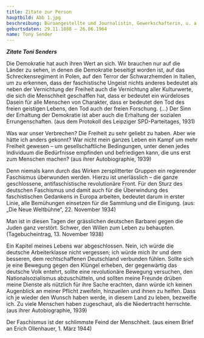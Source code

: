```yaml
---
title: Zitate zur Person
hauptbild: Abb 1.jpg
beschreibung: Büroangestellte und Journalistin, Gewerkschafterin, u. a. SPD-Stadtverordnete in Frankfurt, Reichstagsabgeordnete, Exilpolitikerin, als Direktorin von European Labor Research Arbeit für den US-Geheimdienst Office of Strategic Services, später Mitarbeiterin der amerikanischen Gewerkschaft American Federation of Labor, dann des Internationalen Bundes Freier Gewerkschaften beim Wirtschafts- und Sozialrat der UNO
geburtsdaten: 29.11.1888 – 26.06.1964
name: Tony Sender
---
```


***Zitate Toni Senders***

Die Demokratie hat auch ihren Wert an sich. Wir brauchen nur auf die
Länder zu sehen, in denen die Demokratie beseitigt worden ist, auf das
Schreckensregiment in Polen, auf den Terror der Schwarzhemden in
Italien, um zu erkennen, dass der faschistische Ungeist nichts anderes
bedeutet als neben der Vernichtung der Freiheit auch die Vernichtung
aller Kulturwerte, die sich die Menschheit geschaffen hat, dass er
bedeutet ein würdeloses Dasein für alle Menschen von Charakter, dass er
bedeutet den Tod des freien geistigen Lebens, den Tod auch der freien
Forschung. (…) Der Sinn der Erhaltung der Demokratie ist aber auch die
Erhaltung der sozialen Errungenschaften. (aus dem Protokoll des
Leipziger SPD-Parteitages, 1931)

Was war unser Verbrechen? Die Freiheit zu sehr geliebt zu haben. Aber
wie hätte ich anders gekonnt? War nicht mein ganzes Leben ein Kampf um
mehr Freiheit gewesen – um gesellschaftliche Bedingungen, unter denen
jedes Individuum die Bedürfnisse empfinden und befriedigen kann, die uns
erst zum Menschen machen? (aus ihrer Autobiographie, 1939)

Denn niemals kann durch das Wirken zersplitterter Gruppen ein
regierender Faschismus überwunden werden. Hierzu ist unerlässlich – die
ganze geschlossene, antifaschistische revolutionäre Front. Für den Sturz
des deutschen Faschismus und damit auch für die Überwindung des
faschistischen Gedankens in Europa arbeiten, bedeutet darum in erster
Linie, alle Bemühungen einsetzen für die Sammlung und die Einigung.
(aus: „Die Neue Weltbühne“, 22. November 1934)

Man ist in diesen Tagen der grässlichen deutschen Barbarei gegen die
Juden ganz verstört. Schwer, den Willen zum Leben zu behaupten.
(Tagebucheintrag, 13. November 1938)

Ein Kapitel meines Lebens war abgeschlossen. Nein, ich würde die
deutsche Arbeiterklasse nicht vergessen; ich würde mich ihr und dem
besseren, dem rechtschaffenen Deutschland verbunden fühlen. Sollte sich
je eine Bewegung gegen den Klüngel erheben, der gegenwärtig das deutsche
Volk entehrt, sollte eine revolutionäre Bewegung versuchen, den
Nationalsozialismus abzuschütteln, und sollten meine Freunde drüben
meine Dienste als nützlich für ihre Sache erachten, dann würde ich
keinen Augenblick an meiner Pflicht zweifeln, hinzueilen und ihnen zu
helfen. Dass ich je wieder den Wunsch haben werde, in diesem Land zu
leben, bezweifle ich. Zu viele Menschen haben zugeschaut, als die
Niedertracht herrschte. (aus ihrer Autobiographie, 1939)

Der Faschismus ist der schlimmste Feind der Menschheit. (aus einem Brief
an Erich Ollenhauer, 1. März 1944)
